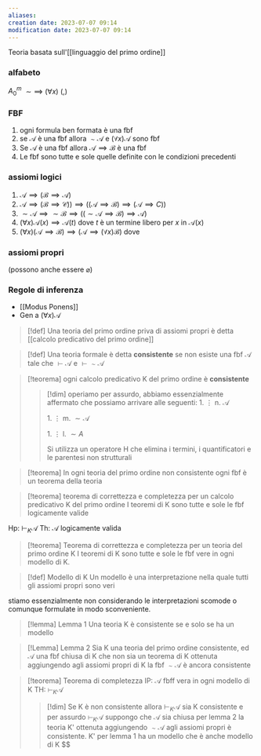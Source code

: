 ```yaml
---
aliases: 
creation date: 2023-07-07 09:14
modification date: 2023-07-07 09:14
---
```


Teoria basata sull'[[linguaggio del primo ordine]]
### alfabeto
$A_{0}^m$
$\sim \implies$
$(\forall x)$
$(,)$

### FBF
1. ogni formula ben formata è una fbf
2. se $\mathcal{A}$ è una fbf allora $\sim \mathcal{A}$ e $(\forall x) \mathcal{A}$ sono fbf
3. Se $\mathcal{A}$ è una fbf allora $\mathcal{A} \implies \mathcal{B}$ è una fbf
4. Le fbf sono tutte e sole quelle definite con le condizioni precedenti

### assiomi logici
1. $\mathcal{A} \implies (\mathcal{B} \implies \mathcal{A})$
2. $\mathcal{A} \implies (\mathcal{B} \implies \mathcal{C})) \implies ((\mathcal{A} \implies \mathcal{B}) \implies (\mathcal{A} \implies C))$
3. $\mathcal{\sim \mathcal{A} \implies \sim \mathcal{B}} \implies ((\sim\mathcal{A} \implies \mathcal{B})\implies \mathcal{A})$
4. $(\forall x) \mathcal{A}(x) \implies \mathcal{A}(t)$ dove $t$ è un termine libero per $x$ in $\mathcal{A}(x)$
5. $(\forall x) (\mathcal{ A} \implies \mathcal{B}) \implies (\mathcal{A} \implies (\forall x) \mathcal{B})$ dove 

### assiomi propri
(possono anche essere $\varnothing$)


### Regole di inferenza
- [[Modus Ponens]]
- Gen a $(\forall x) \mathcal{A}$




>[!def]
>Una teoria del primo ordine priva di assiomi propri è detta [[calcolo predicativo del primo ordine]]

>[!def]
>Una teoria formale è detta **consistente** se non esiste una fbf $\mathcal{A}$ tale che $\vdash \mathcal{A}$ e $\vdash \sim \mathcal{A}$

>[!teorema]
>ogni calcolo predicativo K del primo ordine è **consistente**
>>[!dim]
>>operiamo per assurdo, abbiamo essenzialmente affermato che possiamo arrivare alle seguenti:
>>1\.
>>$\vdots$
>>n. $\mathcal{A}$
>>
>>1\.
>>$\vdots$
>m. $\sim \mathcal{A}$
>>
>>1\.
>>$\vdots$
>>l. $\sim A$
>>
>>Si utilizza un operatore H che elimina i termini, i quantificatori e le parentesi non strutturali


>[!teorema]
>In ogni teoria del primo ordine non consistente ogni fbf è un teorema della teoria

>[!teorema] teorema di correttezza e completezza per un calcolo predicativo K del primo ordine
>I teoremi di K sono tutte e sole le fbf logicamente valide


Hp: $\vdash_{K}\mathcal{A}$
Th: $\mathcal{A}$ logicamente valida


>[!teorema] Teorema di correttezza e completezza per un teoria del primo ordine K
>I teoremi di K sono tutte e sole le fbf vere in ogni modello di K.

>[!def] Modello di K
>Un modello è una interpretazione nella quale tutti gli assiomi propri sono veri

stiamo essenzialmente non considerando le interpretazioni scomode o comunque formulate in modo sconveniente.


>[!lemma] Lemma 1
>Una teoria K è consistente se e solo se ha un modello

>[!Lemma] Lemma 2
>Sia K una teoria del primo ordine consistente, ed $\mathcal{A}$ una fbf chiusa di K che non sia un teorema di K ottenuta aggiungendo agli assiomi propri di K la fbf $\sim \mathcal{A}$ è ancora consistente

>[!teorema] Teorema di completezza
>IP: $\mathcal{A}$ fbff vera in ogni modello di K
>TH: $\vdash_{K} \mathcal{A}$
>
>>[!dim]
>>Se K è non consistente allora $\vdash_{K} \mathcal{A}$ sia K consistente e per assurdo $\vdash_{K}\mathcal{A}$ suppongo che $\mathcal{A}$ sia chiusa per lemma 2 la teoria K' ottenuta aggiungendo $\sim \mathcal{A}$ agli assiomi propri è consistente.
>>K' per lemma 1 ha un modello che è anche modello di K
>>$$

